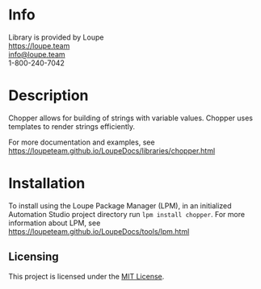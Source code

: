 # Info
Library is provided by Loupe  
https://loupe.team  
info@loupe.team  
1-800-240-7042  

# Description
Chopper allows for building of strings with variable values. Chopper uses templates to render strings efficiently.

For more documentation and examples, see https://loupeteam.github.io/LoupeDocs/libraries/chopper.html

# Installation
To install using the Loupe Package Manager (LPM), in an initialized Automation Studio project directory run `lpm install chopper`. For more information about LPM, see https://loupeteam.github.io/LoupeDocs/tools/lpm.html

## Licensing

This project is licensed under the [MIT License](LICENSE).
